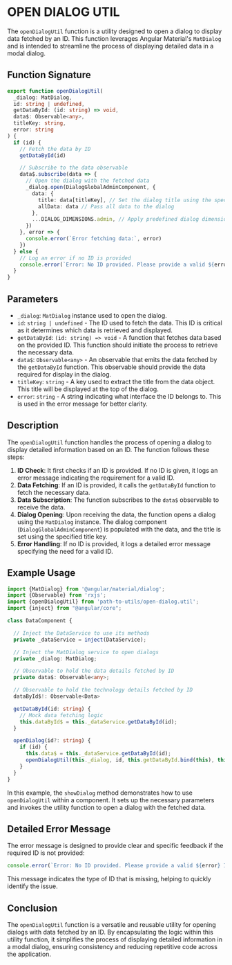 # OPEN DIALOG UTIL

The `openDialogUtil` function is a utility designed to open a dialog to display data fetched by an ID. This function leverages Angular Material's `MatDialog` and is intended to streamline the process of displaying detailed data in a modal dialog.

## Function Signature

```typescript
export function openDialogUtil(
  _dialog: MatDialog,
  id: string | undefined,
  getDataById: (id: string) => void,
  data$: Observable<any>,
  titleKey: string,
  error: string
) {
  if (id) {
    // Fetch the data by ID
    getDataById(id)

    // Subscribe to the data observable
    data$.subscribe(data => {
      // Open the dialog with the fetched data
      _dialog.open(DialogGlobalAdminComponent, {
        data: {
          title: data[titleKey], // Set the dialog title using the specified title key
          allData: data // Pass all data to the dialog
        },
        ...DIALOG_DIMENSIONS.admin, // Apply predefined dialog dimensions
      })
    }, error => {
      console.error(`Error fetching data:`, error)
    })
  } else {
    // Log an error if no ID is provided
    console.error(`Error: No ID provided. Please provide a valid ${error} ID to display its details in the dialog.`)
  }
}
```

## Parameters

- `_dialog`: `MatDialog` instance used to open the dialog.
- `id`: `string | undefined` - The ID used to fetch the data. This ID is critical as it determines which data is retrieved and displayed.
- `getDataById`: `(id: string) => void` - A function that fetches data based on the provided ID. This function should initiate the process to retrieve the necessary data.
- `data$`: `Observable<any>` - An observable that emits the data fetched by the `getDataById` function. This observable should provide the data required for display in the dialog.
- `titleKey`: `string` - A key used to extract the title from the data object. This title will be displayed at the top of the dialog.
- `error`: `string` - A string indicating what interface the ID belongs to. This is used in the error message for better clarity.

## Description

The `openDialogUtil` function handles the process of opening a dialog to display detailed information based on an ID. The function follows these steps:

1. **ID Check**: It first checks if an ID is provided. If no ID is given, it logs an error message indicating the requirement for a valid ID.
2. **Data Fetching**: If an ID is provided, it calls the `getDataById` function to fetch the necessary data.
3. **Data Subscription**: The function subscribes to the `data$` observable to receive the data.
4. **Dialog Opening**: Upon receiving the data, the function opens a dialog using the `MatDialog` instance. The dialog component (`DialogGlobalAdminComponent`) is populated with the data, and the title is set using the specified title key.
5. **Error Handling**: If no ID is provided, it logs a detailed error message specifying the need for a valid ID.

## Example Usage

```typescript
import {MatDialog} from '@angular/material/dialog';
import {Observable} from 'rxjs';
import {openDialogUtil} from 'path-to-utils/open-dialog.util';
import {inject} from "@angular/core";

class DataComponent {

  // Inject the DataService to use its methods
  private _dataService = inject(DataService);

  // Inject the MatDialog service to open dialogs
  private _dialog: MatDialog;

  // Observable to hold the data details fetched by ID
  private data$: Observable<any>;

  // Observable to hold the technology details fetched by ID
  dataById$!: Observable<Data>

  getDataById(id: string) {
    // Mock data fetching logic
    this.dataById$ = this._dataService.getDataById(id);
  }

  openDialog(id?: string) {
    if (id) {
      this.data$ = this._dataService.getDataById(id);
      openDialogUtil(this._dialog, id, this.getDataById.bind(this), this.dataById$, 'title', 'Blog Post');
    }
  }
}
```

In this example, the `showDialog` method demonstrates how to use `openDialogUtil` within a component. It sets up the necessary parameters and invokes the utility function to open a dialog with the fetched data.

## Detailed Error Message

The error message is designed to provide clear and specific feedback if the required ID is not provided:

```typescript
console.error(`Error: No ID provided. Please provide a valid ${error} ID to display its details in the dialog.`);
```

This message indicates the type of ID that is missing, helping to quickly identify the issue.

## Conclusion

The `openDialogUtil` function is a versatile and reusable utility for opening dialogs with data fetched by an ID. By encapsulating the logic within this utility function, it simplifies the process of displaying detailed information in a modal dialog, ensuring consistency and reducing repetitive code across the application.
